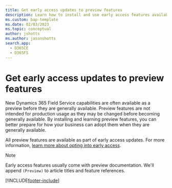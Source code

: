 ```yaml
---
title: Get early access updates to preview features
description: Learn how to install and use early access features available for preview in Dynamics 365 Field Service.
ms.custom: bap-template
ms.date: 02/03/2023
ms.topic: conceptual
author: jshotts
ms.author: jasonshotts
search.app: 
  - D365CE
  - D365FS
---
```


# Get early access updates to preview features

New Dynamics 365 Field Service capabilities are often available as a preview before they are generally available. Preview features are not intended for production usage as they may be changed before becoming generally available. By installing and learning preview features, you can better prepare for how your business can adopt them when they are generally available.

All preview features are available as part of early access updates. For more information, [learn more about opting into early access](/power-platform/admin/opt-in-early-access-updates#how-to-enable-early-access-updates).

> [!NOTE]
> Early access features usually come with preview documentation. We'll append `(Preview)` to article titles and feature references.

[!INCLUDE[footer-include](../includes/footer-banner.md)]

